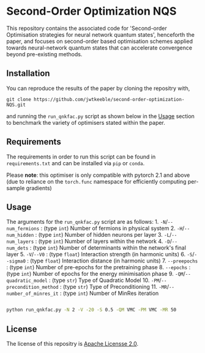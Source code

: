# Second-Order Optimization NQS

This repository contains the associated code for 'Second-order Optimisation strategies for neural network quantum states', henceforth the paper,
and focuses on second-order based optimisation schemes applied towards neural-network quantum states that can accelerate convergence beyond pre-existing methods.

## Installation

You can reproduce the results of the paper by cloning the repositry with,

`git clone https://github.com/jwtkeeble/second-order-optimization-NQS.git`

and running the `run_qnkfac.py` script as shown below in the [Usage](#usage) section to benchmark the variety of optimisers stated within the paper.

## Requirements

The requirements in order to run this script can be found in `requirements.txt` and can be installed via `pip` or `conda`.

Please **note**: this optimiser is only compatible with pytorch 2.1 and above (due to reliance on the `torch.func` namespace for efficiently computing per-sample gradients)

## Usage

The arguments for the `run_qnkfac.py` script are as follows:
    1. `-N`/`--num_fermions`         : (type `int`)    Number of fermions in physical system
    2. `-H`/`--num_hidden`           : (type `int`)    Number of hidden neurons per layer
    3. `-L`/`--num_layers`           : (type `int`)    Number of layers within the network
    4. `-D`/`--num_dets`             : (type `int`)    Number of determinants within the network's final layer
    5. `-V`/`--V0`                   : (type `float`)  Interaction strength (in harmonic units)
    6. `-S`/`--sigma0`               : (type `float`)  Interaction distance (in harmonic units)
    7. `--preepochs`                 : (type `int`)    Number of pre-epochs for the pretraining phase
    8. `--epochs`                    : (type `int`)    Number of epochs for the energy minimisation phase
    9. `-QM`/`--quadratic_model`     : (type `str`)    Type of Quadratic Model
    10. `-PM`/`--precondition_method` : (type `str`)    Type of Preconditioning
    11. `-MR`/`--number_of_minres_it` : (type `int`)    Number of MinRes iteration

```bash

python run_qnkfac.py -N 2 -V -20 -S 0.5 -QM VMC -PM VMC -MR 50

```

## License 

The license of this repositry is [Apache Licensse 2.0](https://choosealicense.com/licenses/apache-2.0/).